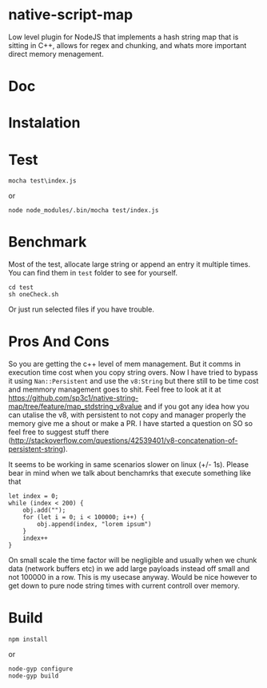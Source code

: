 # native-script-map
Low level plugin for NodeJS that implements a hash string map that is sitting in C++, allows for regex and chunking, and whats more important direct memory menagement.

# Doc

# Instalation


# Test
```
mocha test\index.js
```
or
```
node node_modules/.bin/mocha test/index.js
```

# Benchmark
Most of the test, allocate large string or append an entry it multiple times. You can find them in `test` folder to see for yourself.
```
cd test
sh oneCheck.sh
```
Or just run selected files if you have trouble.

# Pros And Cons
So you are getting the c++ level of mem management. But it comms in execution time cost when you copy string overs. Now I have tried to bypass it using `Nan::Persistent` and use the `v8:String` but there still to be time cost and memmory management goes to shit. Feel free to look at it at https://github.com/sp3c1/native-string-map/tree/feature/map_stdstring_v8value and if you got any idea how you can utalise the v8, with persistent to not copy and manager properly the memory give me a shout or make a PR. I have started a question on SO so feel free to suggest stuff there (http://stackoverflow.com/questions/42539401/v8-concatenation-of-persistent-string).

It seems to be working in same scenarios slower on linux (+/- 1s). Please bear in mind when we talk about benchamrks that execute something like that
```
let index = 0;
while (index < 200) {
    obj.add("");
    for (let i = 0; i < 100000; i++) {
        obj.append(index, "lorem ipsum")
    }
    index++
}
```
On small scale the time factor will be negligible and usually when we chunk data (network buffers etc) in we add large payloads instead off small and not 100000 in a row. This is my usecase anyway. Would be nice however to get down to pure node string times with current controll over memory.

# Build
```
npm install
```
or
```
node-gyp configure
node-gyp build
```



